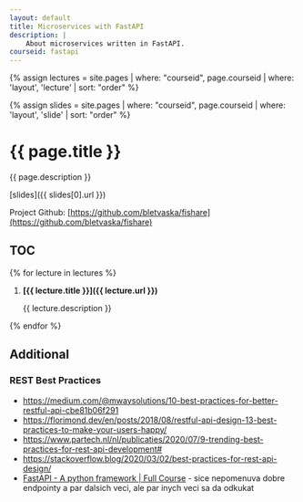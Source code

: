 ```yaml
---
layout: default
title: Microservices with FastAPI
description: |
    About microservices written in FastAPI.
courseid: fastapi
---
```

{% assign lectures = site.pages | where: "courseid", page.courseid | where: 'layout', 'lecture' | sort: "order" %}

{% assign slides = site.pages | where: "courseid", page.courseid | where: 'layout', 'slide' | sort: "order" %}

# {{ page.title }}

{{ page.description }}

[slides]({{ slides[0].url }})

Project Github: [https://github.com/bletvaska/fishare](https://github.com/bletvaska/fishare)

## TOC

{% for lecture in lectures %}

1. **[{{ lecture.title }}]({{ lecture.url }})**

   {{ lecture.description }}

{% endfor %}


## Additional

### REST Best Practices

* https://medium.com/@mwaysolutions/10-best-practices-for-better-restful-api-cbe81b06f291
* https://florimond.dev/en/posts/2018/08/restful-api-design-13-best-practices-to-make-your-users-happy/
* https://www.partech.nl/nl/publicaties/2020/07/9-trending-best-practices-for-rest-api-development#
* https://stackoverflow.blog/2020/03/02/best-practices-for-rest-api-design/
* [FastAPI - A python framework | Full Course](https://www.youtube.com/watch?v=7t2alSnE2-I) - sice nepomenuva dobre endpointy a par dalsich veci, ale par inych veci sa da odkukat
